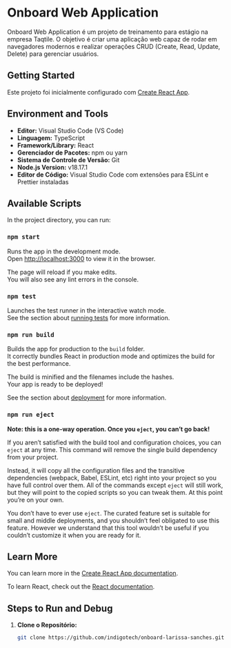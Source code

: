 # Onboard Web Application

Onboard Web Application é um projeto de treinamento para estágio na empresa Taqtile. O objetivo é criar uma aplicação web capaz de rodar em navegadores modernos e realizar operações CRUD (Create, Read, Update, Delete) para gerenciar usuários.

## Getting Started

Este projeto foi inicialmente configurado com [Create React App](https://github.com/facebook/create-react-app).

## Environment and Tools

- **Editor:** Visual Studio Code (VS Code)
- **Linguagem:** TypeScript
- **Framework/Library:** React
- **Gerenciador de Pacotes:** npm ou yarn
- **Sistema de Controle de Versão:** Git
- **Node.js Version:** v18.17.1
- **Editor de Código:** Visual Studio Code com extensões para ESLint e Prettier instaladas

## Available Scripts

In the project directory, you can run:

### `npm start`

Runs the app in the development mode.\
Open [http://localhost:3000](http://localhost:3000) to view it in the browser.

The page will reload if you make edits.\
You will also see any lint errors in the console.

### `npm test`

Launches the test runner in the interactive watch mode.\
See the section about [running tests](https://facebook.github.io/create-react-app/docs/running-tests) for more information.

### `npm run build`

Builds the app for production to the `build` folder.\
It correctly bundles React in production mode and optimizes the build for the best performance.

The build is minified and the filenames include the hashes.\
Your app is ready to be deployed!

See the section about [deployment](https://facebook.github.io/create-react-app/docs/deployment) for more information.

### `npm run eject`

**Note: this is a one-way operation. Once you `eject`, you can’t go back!**

If you aren’t satisfied with the build tool and configuration choices, you can `eject` at any time. This command will remove the single build dependency from your project.

Instead, it will copy all the configuration files and the transitive dependencies (webpack, Babel, ESLint, etc) right into your project so you have full control over them. All of the commands except `eject` will still work, but they will point to the copied scripts so you can tweak them. At this point you’re on your own.

You don’t have to ever use `eject`. The curated feature set is suitable for small and middle deployments, and you shouldn’t feel obligated to use this feature. However we understand that this tool wouldn’t be useful if you couldn’t customize it when you are ready for it.

## Learn More

You can learn more in the [Create React App documentation](https://facebook.github.io/create-react-app/docs/getting-started).

To learn React, check out the [React documentation](https://reactjs.org/).

## Steps to Run and Debug

1. **Clone o Repositório:**
   ```bash
   git clone https://github.com/indigotech/onboard-larissa-sanches.git
   ```
